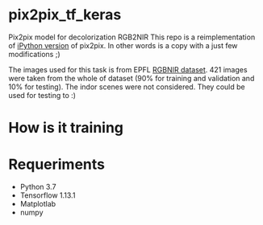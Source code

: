 # pix2pix_tf_keras
Pix2pix model for decolorization RGB2NIR
This repo is a reimplementation of [iPython version](https://github.com/tensorflow/tensorflow/blob/r1.13/tensorflow/contrib/eager/python/examples/pix2pix/pix2pix_eager.ipynb) of pix2pix. In other words is a copy with a just few modifications ;)

The images used for this task is from EPFL [RGBNIR dataset](https://ivrl.epfl.ch/research-2/research-downloads/supplementary_material-cvpr11-index-html/). 421 images were taken from the whole of dataset (90% for training and validation and 10% for testing). The indor scenes were not considered. They could be used for testing to :)
# How is it training


# Requeriments

* Python 3.7
* Tensorflow 1.13.1
* Matplotlab
* numpy

